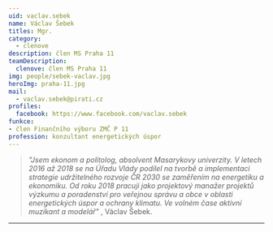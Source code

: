 ```yaml
---
uid: vaclav.sebek
name: Václav Šebek
titles: Mgr.
category:
  - clenove
description: člen MS Praha 11 
teamDescription:
  clenove: člen MS Praha 11
img: people/sebek-vaclav.jpg
heroImg: praha-11.jpg
mail:
  - vaclav.sebek@pirati.cz
profiles:
  facebook: https://www.facebook.com/vaclav.sebek
funkce: 
- člen Finančního výboru ZMČ P 11
profession: konzultant energetických úspor
---
```

>*"Jsem ekonom a politolog, absolvent Masarykovy univerzity. V letech 2016 až 2018 se na Úřadu Vlády podílel na tvorbě a implementaci strategie udržitelného rozvoje ČR 2030 se zaměřením na energetiku a ekonomiku. Od roku 2018 pracuji jako projektový manažer projektů výzkumu a poradenství pro veřejnou správu a obce v oblasti energetických úspor a ochrany klimatu. Ve volném čase aktivní muzikant a modelář"* , Václav Šebek.

---
